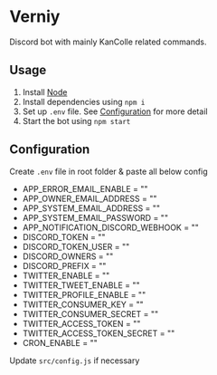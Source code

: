 # Verniy

Discord bot with mainly KanColle related commands.

## Usage

1. Install [Node](https://nodejs.org/en/)
2. Install dependencies using `npm i`
3. Set up `.env` file. See [Configuration](#Configuration) for more detail
4. Start the bot using `npm start`

## Configuration

Create `.env` file in root folder & paste all below config

* APP_ERROR_EMAIL_ENABLE = ""
* APP_OWNER_EMAIL_ADDRESS = ""
* APP_SYSTEM_EMAIL_ADDRESS = ""
* APP_SYSTEM_EMAIL_PASSWORD = ""
* APP_NOTIFICATION_DISCORD_WEBHOOK = ""
* DISCORD_TOKEN = ""
* DISCORD_TOKEN_USER = ""
* DISCORD_OWNERS = ""
* DISCORD_PREFIX = ""
* TWITTER_ENABLE = ""
* TWITTER_TWEET_ENABLE = ""
* TWITTER_PROFILE_ENABLE = ""
* TWITTER_CONSUMER_KEY = ""
* TWITTER_CONSUMER_SECRET = ""
* TWITTER_ACCESS_TOKEN = ""
* TWITTER_ACCESS_TOKEN_SECRET = ""
* CRON_ENABLE = ""

Update `src/config.js` if necessary
